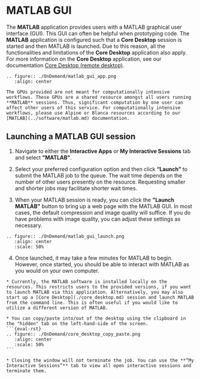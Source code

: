 # MATLAB GUI

The **MATLAB** application provides users with a MATLAB graphical user interface (GUI). This GUI can often be helpful when prototyping code. The **MATLAB** application is configured such that a **Core Desktop** session is started and then MATLAB is launched. Due to this reason, all the functionalities and limitations of the **Core Desktop** application also apply. For more information on the **Core Desktop** application, see our documentation [Core Desktop (remote desktop)](./core_desktop.md). 

```{eval-rst}
.. figure:: ./OnDemand/matlab_gui_app.png
   :align: center
```

```{attention}
The GPUs provided are not meant for computationally intensive workflows. These GPUs are a shared resource amongst all users running **MATLAB** sessions. Thus, significant computation by one user can affect other users of this service. For computationally intensive workflows, please use Alpine or Blanca resources according to our [MATLAB](../software/matlab.md) documentation. 
```

## Launching a MATLAB GUI session

1. Navigate to either the __Interactive Apps__ or __My Interactive Sessions__ tab and select **"MATLAB"**. 

2. Select your preferred configuration option and then click **“Launch”** to submit the MATLAB job to the queue. The wait time depends on the number of other users presently on the resource. Requesting smaller and shorter jobs may facilitate shorter wait times. 

3. When your MATLAB session is ready, you can click the **"Launch MATLAB"** button to bring up a web page with the MATLAB GUI. In most cases, the default compression and image quality will suffice. If you do have problems with image quality, you can adjust these settings as necessary. 

```{eval-rst}
.. figure:: ./OnDemand/matlab_gui_launch.png
   :align: center
   :scale: 50%
```

4. Once launched, it may take a few minutes for MATLAB to begin. However, once started, you should be able to interact with MATLAB as you would on your own computer.  

````{note}
* Currently, the MATLAB software is installed locally on the resources. This restricts users to the provided versions, if you want to launch MATLAB via this application. Alternatively, you may also start up a [Core Desktop](./core_desktop.md) session and launch MATLAB from the command line. This is often useful if you would like to utilize a different version of MATLAB. 

* You can copy/paste into/out of the desktop using the clipboard in the "hidden" tab on the left-hand-side of the screen.
```{eval-rst}
.. figure:: ./OnDemand/core_desktop_copy_paste.png
   :align: center
   :scale: 50%
```

* Closing the window will not terminate the job. You can use the **“My Interactive Sessions”** tab to view all open interactive sessions and terminate them.
````
 
